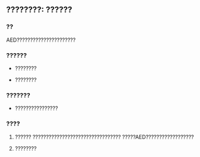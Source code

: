 ## ????????: ??????

### ??
AED??????????????????????

### ??????

* ????????

* ????????

### ???????

* ????????????????

### ????

1. ??????
?????????????????????????????????
?????AED??????????????????

2. ????????

